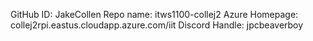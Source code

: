 GitHub ID: JakeCollen
Repo name: itws1100-collej2
Azure Homepage: collej2rpi.eastus.cloudapp.azure.com/iit
Discord Handle: jpcbeaverboy